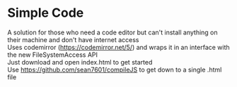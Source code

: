 # Simple Code
A solution for those who need a code editor but can't install anything on their machine and don't have internet access  
Uses codemirror (https://codemirror.net/5/) and wraps it in an interface with the new FileSystemAccess API  
Just download and open index.html to get started  
Use https://github.com/sean7601/compileJS to get down to a single .html file  
